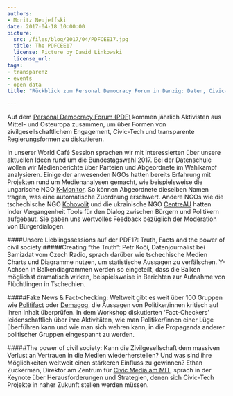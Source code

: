 ```yaml
---
authors: 
- Moritz Neujeffski
date: 2017-04-18 10:00:00
picture:
  src: /files/blog/2017/04/PDFCEE17.jpg
  title: The PDFCEE17
  license: Picture by Dawid Linkowski
  license_url:
tags:
- transparenz
- events
- open data
title: "Rückblick zum Personal Democracy Forum in Danzig: Daten, Civic-Tech und viel Transparenz"

---
```

Auf dem [Personal Democracy Forum (PDF)](http://pdfcee17.pl/en/#start) kommen jährlich Aktivisten aus Mittel- und Osteuropa zusammen, um über Formen von zivilgesellschaftlichem Engagement, Civic-Tech und transparente Regierungsformen zu diskutieren. 

In unserer World Café Session sprachen wir mit Interessierten über unsere aktuellen Ideen rund um die Bundestagswahl 2017. Bei der Datenschule wollen wir Medienberichte über Parteien und Abgeordnete im Wahlkampf analysieren. Einige der anwesenden NGOs hatten bereits Erfahrung mit Projekten rund um Medienanalysen gemacht, wie beispielsweise die ungarische NGO [K-Monitor](http://k-monitor.hu/fooldal). So können Abgeordnete dieselben Namen tragen, was eine automatische Zuordnung erschwert. Andere NGOs wie die tschechische NGO [Kohovolit](http://kohovolit.eu/) und die ukrainische NGO [CentreAU](https://centreua.org/en/) hatten inder Vergangenheit Tools für den Dialog zwischen Bürgern und Politikern aufgebaut. Sie gaben uns wertvolles Feedback bezüglich der Moderation von Bürgerdialogen.

####Unsere Lieblingssessions auf der PDF17: Truth, Facts and the power of civil society
#####Creating “the Truth”:
Petr Kočí, Datenjournalist bei Samizdat vom Czech Radio, sprach darüber wie tschechische Medien Charts und Diagramme nutzen, um statistische Aussagen zu verfälschen. Y-Achsen in Balkendiagrammen werden so eingeteilt, dass die Balken möglichst dramatisch wirken, beispielsweise in Berichten zur Aufnahme von Flüchtlingen in Tschechien. 

#####Fake News & Fact-checking:
Weltweit gibt es weit über 100 Gruppen wie [Politifact](http://www.politifact.com/) oder [Demagog](http://demagog.org.pl/), die Aussagen von Politiker/innen kritisch auf ihren Inhalt überprüfen. In dem Workshop diskutierten ‘Fact-Checkers’ leidenschaftlich über ihre Aktivitäten, wie man Politiker/innen einer Lüge überführen kann und wie man sich wehren kann, in die Propaganda anderer politischer Gruppen eingespannt zu werden. 

#####The power of civil society:
Kann die Zivilgesellschaft dem massiven Verlust an Vertrauen in die Medien wiederherstellen? Und was sind ihre Möglichkeiten weltweit einen stärkeren Einfluss zu gewinnen? Ethan Zuckerman, Direktor am Zentrum für [Civic Media am MIT](https://civic.mit.edu/), sprach in der Keynote über Herausforderungen und Strategien, denen sich Civic-Tech Projekte in naher Zukunft stellen werden müssen.